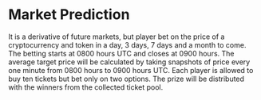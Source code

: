 # Market Prediction

It is a derivative of future markets, but player bet on the price of a cryptocurrency and token in a day, 3 days, 7 days and a month to come. The betting starts at 0800 hours UTC and closes at 0900 hours. The average target price will be calculated by taking snapshots of price every one minute from 0800 hours to 0900 hours UTC. Each player is allowed to buy ten tickets but bet only on two options. The prize will be distributed with the winners from the collected ticket pool.
